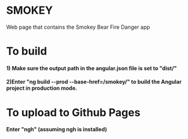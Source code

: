 # SMOKEY
Web page that contains the Smokey Bear Fire Danger app

# To build
#### 1) Make sure the output path in the angular.json file is set to "dist/"
#### 2)Enter "ng build --prod --base-href=/smokey/" to build the Angular project in production mode.

# To upload to Github Pages
#### Enter "ngh" (assuming ngh is installed)

